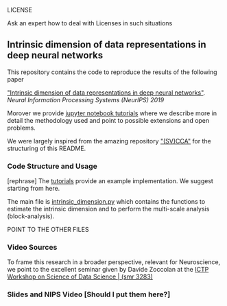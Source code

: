 LICENSE

Ask an expert how to deal with Licenses in such situations


## Intrinsic dimension of data representations in deep neural networks


This repository contains the code to reproduce the results of the following paper

["Intrinsic dimension of data representations in deep neural networks"](https://arxiv.org/abs/1905.12784). _Neural Information Processing Systems (NeurIPS) 2019_

Morover we provide [jupyter notebook tutorials](https://github.com/ansuini/IntrinsicDimDeep/tree/master/tutorials) where we describe more in detail the methodology used and point to possible extensions and open problems.

We were largely inspired from the amazing repository ["(SV)CCA"](https://github.com/google/svcca) for the structuring of this README.

### Code Structure and Usage

[rephrase]
The [tutorials](https://github.com/ansuini/IntrinsicDimDeep/tree/master/tutorials) provide an example implementation. We suggest starting from here.

The main file is [intrinsic_dimension.py](https://github.com/ansuini/IntrinsicDimDeep/tree/master/IDNN/intrinsic_dimension.py) which contains the functions to estimate the intrinsic dimension and to perform the multi-scale analysis (block-analysis).

POINT TO THE OTHER FILES



### Video Sources

To frame this research in a broader perspective, relevant for Neuroscience, we point to the excellent seminar given by Davide Zoccolan at
the [ICTP Workshop on Science of Data Science | (smr 3283)](https://www.youtube.com/watch?v=nO13-AHit6E)


### Slides and NIPS Video [Should I put them here?]
